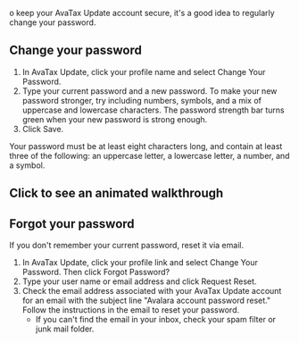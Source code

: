 o keep your AvaTax Update account secure, it's a good idea to regularly change your password. 

Change your password
--------------------

1.  In AvaTax Update, click your profile name and select Change Your Password.
2.  Type your current password and a new password. To make your new password stronger, try including numbers, symbols, and a mix of uppercase and lowercase characters. The password strength bar turns green when your new password is strong enough.
3.  Click Save.

Your password must be at least eight characters long, and contain at least three of the following: an uppercase letter, a lowercase letter, a number, and a symbol.

Click to see an animated walkthrough
------------------------------------

Forgot your password
--------------------

If you don't remember your current password, reset it via email.

1.  In AvaTax Update, click your profile link and select Change Your Password. Then click Forgot Password?
2.  Type your user name or email address and click Request Reset.
3.  Check the email address associated with your AvaTax Update account for an email with the subject line "Avalara account password reset." Follow the instructions in the email to reset your password.
    -   If you can't find the email in your inbox, check your spam filter or junk mail folder.
